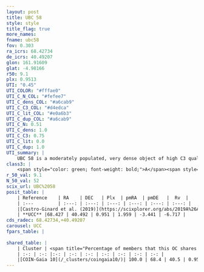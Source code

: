 ```yaml
---
layout: post
title: UBC 58
style: style
title_flag: true
more_names: 
fname: ubc58
fov: 0.303
ra_icrs: 68.42734
de_icrs: 40.49207
glon: 161.91609
glat: -4.98166
r50: 9.1
plx: 0.9513
UTI: "0.45"
UTI_COLOR: "#fffae0"
UTI_C_N_COL: "#fefee7"
UTI_C_dens_COL: "#a6cab9"
UTI_C_C3_COL: "#d4edca"
UTI_C_lit_COL: "#e0a6b3"
UTI_C_dup_COL: "#a6cab9"
UTI_C_N: 0.51
UTI_C_dens: 1.0
UTI_C_C3: 0.75
UTI_C_lit: 0.0
UTI_C_dup: 1.0
UTI_summary: |
    UBC 58 is a moderately populated, very dense object of high C3 quality. It is rarely studied in the literature, with no articles listed in the last 6 years. This object shares a large percentage of members with a later reported entry.
class3: |
    <span style="color: green; font-weight: bold;">A</span><span style="color: #FFC300; font-weight: bold;">B</span>
r_50_val: 9.1
N_50_val: 52
scix_url: UBC%2058
posit_table: |
    | Reference    | RA    | DEC   | Plx  | pmRA  | pmDE   |  Rv  |
    | :---         | :---: | :---: | :---: | :---: | :---: | :---: |
    |[Castro-Ginard et al. (2019)](https://scixplorer.org/abs/2019A%26A...627A..35C) | 68.407 | 40.497 | 0.955 | 2.033 | -3.412 | -- |
    | **UCC** |68.427 | 40.492 | 0.951 | 1.959 | -3.441 | -6.717 | 
cds_radec: 68.42734,+40.49207
carousel: UCC
fpars_table: |
    
shared_table: |
    | Cluster | <span title="Percentage of members that this OC shares with the ones listed">%</span>   | RA   | DEC   | Plx   | pmRA  | pmDE  | Rv | UTI |
    | :-: | :-: |:-: | :-: | :-: | :-: | :-: | :-: | :-: |
    |[COIN-Gaia 10](/_clusters/coingaia10/)| 100.0 | 68.4 | 40.5 | 0.95 | 1.96 | -3.43 | -8.27 |0.08 |
---
```

